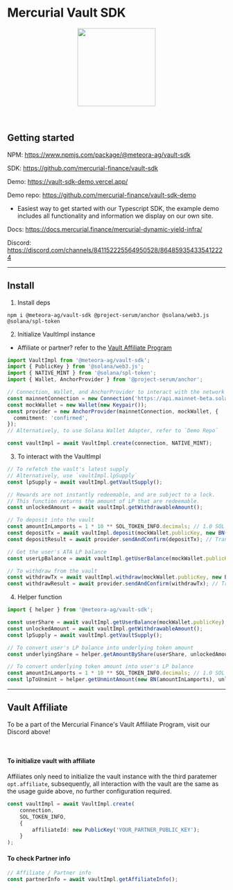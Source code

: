 # Mercurial Vault SDK

<p align="center">
<img align="center" src="https://app.meteora.ag/icons/logo.svg" width="180" height="180" />
</p>
<br>

## Getting started

NPM: https://www.npmjs.com/package/@meteora-ag/vault-sdk

SDK: https://github.com/mercurial-finance/vault-sdk

Demo: https://vault-sdk-demo.vercel.app/

Demo repo: https://github.com/mercurial-finance/vault-sdk-demo

- Easiest way to get started with our Typescript SDK, the example demo includes all functionality and information we display on our own site.

Docs: https://docs.mercurial.finance/mercurial-dynamic-yield-infra/

Discord: https://discord.com/channels/841152225564950528/864859354335412224

<hr>

## Install

1. Install deps

```
npm i @meteora-ag/vault-sdk @project-serum/anchor @solana/web3.js @solana/spl-token
```

2. Initialize VaultImpl instance

- Affiliate or partner? refer to the [Vault Affiliate Program]()

```ts
import VaultImpl from '@meteora-ag/vault-sdk';
import { PublicKey } from '@solana/web3.js';
import { NATIVE_MINT } from '@solana/spl-token';
import { Wallet, AnchorProvider } from '@project-serum/anchor';

// Connection, Wallet, and AnchorProvider to interact with the network
const mainnetConnection = new Connection('https://api.mainnet-beta.solana.com');
const mockWallet = new Wallet(new Keypair());
const provider = new AnchorProvider(mainnetConnection, mockWallet, {
  commitment: 'confirmed',
});
// Alternatively, to use Solana Wallet Adapter, refer to `Demo Repo`

const vaultImpl = await VaultImpl.create(connection, NATIVE_MINT);
```

3. To interact with the VaultImpl

```ts
// To refetch the vault's latest supply
// Alternatively, use `vaultImpl.lpSupply`
const lpSupply = await vaultImpl.getVaultSupply();

// Rewards are not instantly redeemable, and are subject to a lock.
// This function returns the amount of LP that are redeemable.
const unlockedAmount = await vaultImpl.getWithdrawableAmount();

// To deposit into the vault
const amountInLamports = 1 * 10 ** SOL_TOKEN_INFO.decimals; // 1.0 SOL
const depositTx = await vaultImpl.deposit(mockWallet.publicKey, new BN(amountInLamports)); // Web3 Transaction Object
const depositResult = await provider.sendAndConfirm(depositTx); // Transaction hash

// Get the user's ATA LP balance
const userLpBalance = await vaultImpl.getUserBalance(mockWallet.publicKey);

// To withdraw from the vault
const withdrawTx = await vaultImpl.withdraw(mockWallet.publicKey, new BN(userLpBalance)); // Web3 Transaction Object
const withdrawResult = await provider.sendAndConfirm(withdrawTx); // Transaction hash
```

4. Helper function

```ts
import { helper } from '@meteora-ag/vault-sdk';

const userShare = await vaultImpl.getUserBalance(mockWallet.publicKey);
const unlockedAmount = await vaultImpl.getWithdrawableAmount();
const lpSupply = await vaultImpl.getVaultSupply();

// To convert user's LP balance into underlying token amount
const underlyingShare = helper.getAmountByShare(userShare, unlockedAmount, lpSupply);

// To convert underlying token amount into user's LP balance
const amountInLamports = 1 * 10 ** SOL_TOKEN_INFO.decimals; // 1.0 SOL
const lpToUnmint = helper.getUnmintAmount(new BN(amountInLamports), unlockedAmount, lpSupply); // To withdraw 1.0 SOL
```

<hr>

## Vault Affiliate

To be a part of the Mercurial Finance's Vault Affiliate Program, visit our Discord above!

<br>

#### To initialize vault with affiliate

Affiliates only need to initialize the vault instance with the third paratemer `opt.affiliate`, subsequently, all interaction with the vault are the same as the usage guide above, no further configuration required.

```ts
const vaultImpl = await VaultImpl.create(
    connection,
    SOL_TOKEN_INFO,
    {
        affiliateId: new PublicKey('YOUR_PARTNER_PUBLIC_KEY');
    }
);
```

#### To check Partner info

```ts
// Affiliate / Partner info
const partnerInfo = await vaultImpl.getAffiliateInfo();
```
